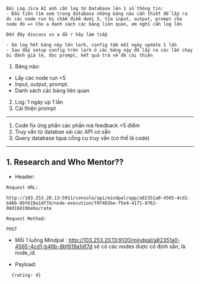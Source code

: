 

```
Bài Log Jira AI anh cần log từ Database lên 1 số thông tin:
- Đầu tiên tìm xem trong database những bảng nào cần thiết để lấy ra đc các node run bị chấm điểm dưới 5, tìm input, output, prompt cho node đó => Cho a danh sách các bảng liên quan, em nghĩ cần log lên

Đến đây discuss vs a đã r hãy làm tiếp

- Em log hết bảng này lên lark, config tầm mỗi ngày update 1 lần 
- Sau đấy setup config trên lark ở các bảng này để lấy ra các lần chạy bị đánh giá tệ, đọc prompt, kết quả trả về để cải thiện
```


1. Bảng nào: 
- Lấy các node run <5 
- Input, output, prompt. 
- Danh sách các bảng liên quan 

2. Log: 1 ngày up 1 lần 
3. Cải thiện prompt




-----------------------
1. Code fix ứng phần các phần mà feedback <5 điểm 
2. Truy vấn từ databse xài các API có sẵn 
3. Query database tqua cổng cụ truy vấn (có thể là code)

---------------------
## 1.  Research and Who Mentor?? 
- Header: 
```
Request URL:

http://103.253.20.13:5011/console/api/mindpal/app/a82351a0-4565-4cd1-b46b-8bf619a1df7d/node-execution/f07483be-f5e4-4171-8762-08d16d19beba/rate

Request Method:

POST
```
- Mỗi 1 luồng Mindpal : http://103.253.20.13:9120/mindpal/a82351a0-4565-4cd1-b46b-8bf619a1df7d
sẽ có các nodes được cố định sẵn, là node_id. 

- Payload: 
```
  {rating: 4}
```

